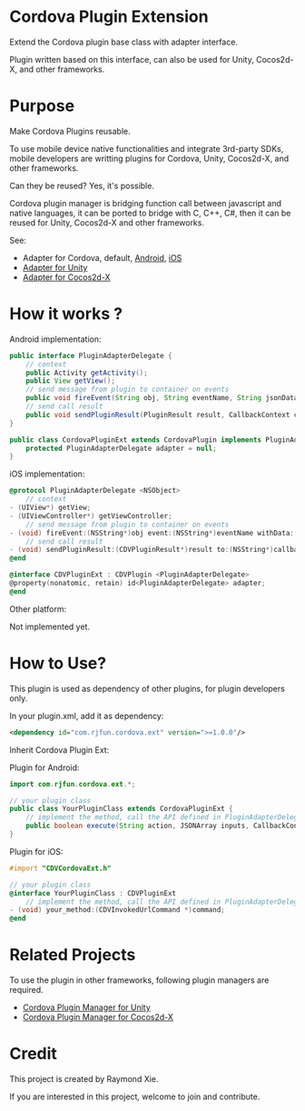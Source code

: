 
# Cordova Plugin Extension #

Extend the Cordova plugin base class with adapter interface.

Plugin written based on this interface, can also be used for Unity, Cocos2d-X, and other frameworks.

# Purpose #

Make Cordova Plugins reusable.

To use mobile device native functionalities and integrate 3rd-party SDKs, mobile developers are writting plugins for Cordova, Unity, Cocos2d-X, and other frameworks. 

Can they be reused? Yes, it's possible. 

Cordova plugin manager is bridging function call between javascript and native languages, it can be ported to bridge with C, C++, C#, then it can be reused for Unity, Cocos2d-X and other frameworks.

See:
* Adapter for Cordova, default, [Android](https://github.com/floatinghotpot/cordova-plugin-ext/blob/master/src/android/CordovaPluginExt.java), [iOS](https://github.com/floatinghotpot/cordova-plugin-ext/blob/master/src/ios/CDVPluginExt.m)
* [Adapter for Unity](https://github.com/floatinghotpot/cordova-plugin-ext/tree/master/unity)
* [Adapter for Cocos2d-X](https://github.com/floatinghotpot/cordova-plugin-ext/tree/master/cocos2dx)

# How it works ? #

Android implementation:

```java
public interface PluginAdapterDelegate {
	// context
	public Activity getActivity();
	public View getView();
	// send message from plugin to container on events
	public void fireEvent(String obj, String eventName, String jsonData);
	// send call result
	public void sendPluginResult(PluginResult result, CallbackContext context);
}

public class CordovaPluginExt extends CordovaPlugin implements PluginAdapterDelegate {
	protected PluginAdapterDelegate adapter = null;
}


```

iOS implementation:

```objective-c
@protocol PluginAdapterDelegate <NSObject>
	// context
- (UIView*) getView;
- (UIViewController*) getViewController;
	// send message from plugin to container on events
- (void) fireEvent:(NSString*)obj event:(NSString*)eventName withData:(NSString*)jsonStr;
	// send call result
- (void) sendPluginResult:(CDVPluginResult*)result to:(NSString*)callbackId;
@end

@interface CDVPluginExt : CDVPlugin <PluginAdapterDelegate>
@property(nonatomic, retain) id<PluginAdapterDelegate> adapter;
@end


```

Other platform:

Not implemented yet.

# How to Use? #

This plugin is used as dependency of other plugins, for plugin developers only.

In your plugin.xml, add it as dependency:

```xml
<dependency id="com.rjfun.cordova.ext" version=">=1.0.0"/>
```

Inherit Cordova Plugin Ext:

Plugin for Android:

```java
import com.rjfun.cordova.ext.*;

// your plugin class
public class YourPluginClass extends CordovaPluginExt {
	// implement the method, call the API defined in PluginAdapterDelegate
	public boolean execute(String action, JSONArray inputs, CallbackContext callbackContext) throws JSONException;
}
```

Plugin for iOS:
```objective-c
#import "CDVCordovaExt.h"

// your plugin class
@interface YourPluginClass : CDVPluginExt
	// implement the method, call the API defined in PluginAdapterDelegate
- (void) your_method:(CDVInvokedUrlCommand *)command;
@end
```

# Related Projects #

To use the plugin in other frameworks, following plugin managers are required.

* [Cordova Plugin Manager for Unity](https://github.com/floatinghotpot/cordova-for-unity)
* [Cordova Plugin Manager for Cocos2d-X](https://github.com/floatinghotpot/cordova-for-cocos2dx)

# Credit #

This project is created by Raymond Xie.

If you are interested in this project, welcome to join and contribute.

